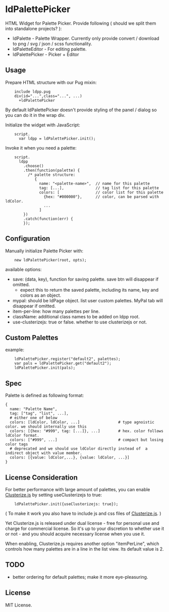 # ldPalettePicker

HTML Widget for Palette Picker. Provide following ( should we split them into standalone projects? ):

 * ldPalette - Palette Wrapper. Currently only provide convert / download to png / svg / json / scss functionality.
 * ldPaletteEditor - For editing palette.
 * ldPalettePicker - Picker + Editor


## Usage

Prepare HTML structure with our Pug mixin:

```
    include ldpp.pug
    div(id="...",class="...", ...)
      +ldPalettePicker
```

By default ldPalettePicker doesn't provide styling of the panel / dialog so you can do it in the wrap div.


Initialize the widget with JavaScript:

```
    script.
      var ldpp = ldPalettePicker.init();
```

Invoke it when you need a palette:

```
    script.
      ldpp
        .choose()
        .then(function(palette) {
          /* palette structure: 
             {
               name: "<palette-name>",  // name for this palette
               tag: [...],              // tag list for this palette
               colors: [                // color list for this palette
                 {hex: "#000000"},      // color, can be parsed with ldColor.
                 ...
               ]
        })
        .catch(function(err) {
        });
```


## Configuration

Manually initialize Palette Picker with:

````
    new ldPalettePicker(root, opts);
````

available options:
 * save: (data, key), function for saving palette. save btn will disappear if omitted.
   - expect this to return the saved palette, including its name, key and colors as an object.
 * mypal: should be ldPage object. list user custom palettes. MyPal tab will disappear if omitted.
 * item-per-line: how many palettes per line.
 * className: additional class names to be added on ldpp root.
 * use-clusterizejs: true or false. whether to use clusterizejs or not.



## Custom Palettes


example:
```
    ldPalettePicker.register("default2", palettes);
    var pals = ldPalettePicker.get("default2");
    ldPalettePicker.init(pals);
```


## Spec

Palette is defined as following format:

    {
      name: "Palette Name",
      tag: ["tag", "list", ...],
      # either one of below
      colors: [ldColor, ldColor, ...]                 # type agnoistic color. we should internally use this
      colors: [{hex: "#999", tag: [...]}, ...]        # hex. color follows ldColor format.
      colors: ["#999", ...]                           # compact but losing color tags
      # deprecated and we should use ldColor directly instead of  a indirect object with value member.
      colors: [{value: ldColor,...}, {value: ldColor, ...}] 
    }


## License Consideration

For better performance with large amount of palettes, you can enable [Clusterize.js](https://clusterize.js.org/) by setting useClusterizejs to true:

````
    ldPalettePicker.init({useClusterizejs: true});
````

( To make it work you also have to include js and css files of [Clusterize.js](https://clusterize.js.org/). )

Yet Clusterize.js is released under dual license - free for personal use and charge for commercial license. So it's up to your discretion to whether use it or not - and you should acquire necessary license when you use it.

When enabling, Clusterize.js requires another option "itemPerLine", which controls how many palettes are in a line in the list view. Its default value is 2.

## TODO

 * better ordering for default palettes; make it more eye-pleasuring.


## License

MIT License.
